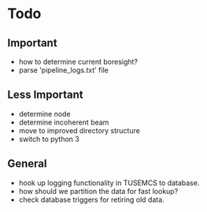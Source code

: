 # Todo #

## Important ##

* how to determine current boresight?
* parse 'pipeline_logs.txt' file

## Less Important ##

* determine node
* determine incoherent beam
* move to improved directory structure
* switch to python 3

## General ##

* hook up logging functionality in TUSEMCS to database.
* how should we partition the data for fast lookup?
* check database triggers for retiring old data.
